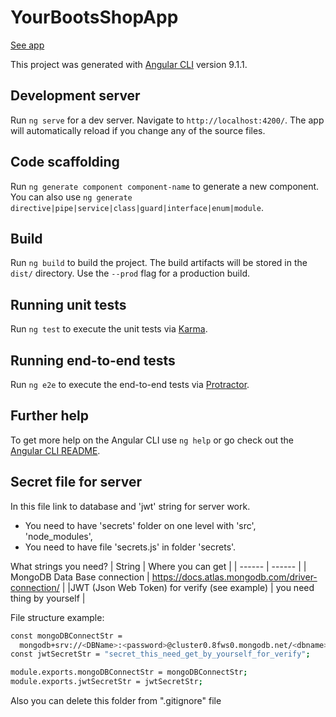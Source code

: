 # YourBootsShopApp

[See app](https://yourboots.netlify.app)

This project was generated with [Angular CLI](https://github.com/angular/angular-cli) version 9.1.1.

## Development server

Run `ng serve` for a dev server. Navigate to `http://localhost:4200/`. The app will automatically reload if you change any of the source files.

## Code scaffolding

Run `ng generate component component-name` to generate a new component. You can also use `ng generate directive|pipe|service|class|guard|interface|enum|module`.

## Build

Run `ng build` to build the project. The build artifacts will be stored in the `dist/` directory. Use the `--prod` flag for a production build.

## Running unit tests

Run `ng test` to execute the unit tests via [Karma](https://karma-runner.github.io).

## Running end-to-end tests

Run `ng e2e` to execute the end-to-end tests via [Protractor](http://www.protractortest.org/).

## Further help

To get more help on the Angular CLI use `ng help` or go check out the [Angular CLI README](https://github.com/angular/angular-cli/blob/master/README.md).

## Secret file for server

In this file link to database and 'jwt' string for server work.

- You need to have 'secrets' folder on one level with 'src', 'node_modules',
- You need to have file 'secrets.js' in folder 'secrets'.

What strings you need?
| String | Where you can get |
| ------ | ------ |
| MongoDB Data Base connection | https://docs.atlas.mongodb.com/driver-connection/ |
|JWT (Json Web Token) for verify (see example) | you need thing by yourself |

File structure example:

```sh
const mongoDBConnectStr =
  mongodb+srv://<DBName>:<password>@cluster0.8fws0.mongodb.net/<dbname>?retryWrites=true&w=majority;
const jwtSecretStr = "secret_this_need_get_by_yourself_for_verify";

module.exports.mongoDBConnectStr = mongoDBConnectStr;
module.exports.jwtSecretStr = jwtSecretStr;
```

Also you can delete this folder from ".gitignore" file
